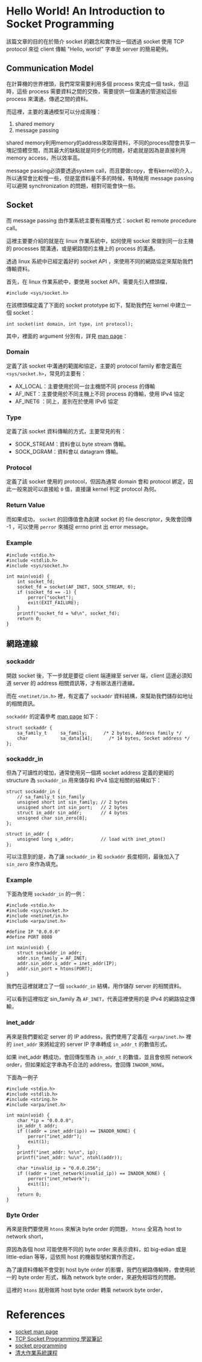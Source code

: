 # Hello World! An Introduction to Socket Programming

該篇文章的目的在於簡介 socket 的觀念和實作出一個透過 socket 使用 TCP protocol 來從 client 傳輸 "Hello, world!" 字串至 server 的簡易範例。

## Communication Model

在計算機的世界裡頭，我們常常需要利用多個 process 來完成一個 task，但這時，這些 process 需要資料之間的交換，需要提供一個溝通的管道給這些 process 來溝通，傳遞之間的資料。

而這裡，主要的溝通模型可以分成兩種：

1. shared memory
2. message passing

shared memory利用memory的address來取得資料，不同的process間會共享一塊記憶體空間，而其最大的缺點就是同步化的問題，好處就是因為是直接利用memory access，所以效率高。

message passing必須要透過system call，而且要做copy，會有kernel的介入，所以通常會比較慢一些，但是當資料量不多的時候，有時候用 message passing 可以避開 synchronization 的問題，相對可能會快一些。

## Socket

而 message passing 由作業系統主要有兩種方式：socket 和 remote procedure call。

這裡主要要介紹的就是在 linux 作業系統中，如何使用 socket 來做到同一台主機的 processes 間溝通，或是網路間的主機上的 process 的溝通。

透過 linux 系統中已經定義好的 socket API ，來使用不同的網路協定來幫助我們傳輸資料。

首先，在 linux 作業系統中，要使用 socket API，需要先引入標頭檔，

```
#include <sys/socket.h>
```

在該標頭檔定義了下面的 socket prototype 如下，幫助我們在 kernel 中建立一個 socket：

```
int socket(int domain, int type, int protocol);
```

其中，裡面的 argument 分別有，詳見 [man page](https://man7.org/linux/man-pages/man2/socket.2.html)：

### Domain

定義了該 socket 中溝通的範圍和協定，主要的 protocol family 都會定義在 ```<sys/socket.h>```，常見的主要有：

- AX_LOCAL：主要使用於同一台主機間不同 process 的傳輸
- AF_INET：主要使用於不同主機上不同 process 的傳輸，使用 IPv4 協定
- AF_INET6 ：同上，差別在於使用  IPv6 協定

### Type

定義了該 socket 資料傳輸的方式，主要常見的有：
- SOCK_STREAM：資料會以 byte stream 傳輸。
- SOCK_DGRAM：資料會以 datagram 傳輸。

### Protocol

定義了該 socket 使用的 protocol，但因為通常 domain 會和 protocol 綁定，因此一般來說可以直接給 ```0``` 值，直接讓 kernel 判定 protocol 為何。

### Return Value

而如果成功， ```socket``` 的回傳值會為創建 socket 的 file descriptor，失敗會回傳 -1 ，可以使用 ```perror``` 來捕捉 errno print 出 error message。

### Example

```
#include <stdio.h>
#include <stdlib.h>
#include <sys/socket.h>

int main(void) {
	int socket_fd;
	socket_fd = socket(AF_INET, SOCK_STREAM, 0);
	if (socket_fd == -1) {
		perror("socket");
		exit(EXIT_FAILURE);
	}
	printf("socket_fd = %d\n", socket_fd);
	return 0;
}
```

## 網路連線

### sockaddr

開啟 socket 後，下一步就是要從 client 端連線至 server 端，client 這邊必須知道 server 的 address 相關資訊等，才有辦法進行連線。

而在 ```<netinet/in.h>``` 裡，有定義了 ```sockaddr``` 資料結構，來幫助我們儲存如地址的相關資訊。

```sockaddr``` 的定義參考 [man page](https://man7.org/linux/man-pages/man3/sockaddr.3type.html) 如下：

```
struct sockaddr {
    sa_family_t     sa_family;      /* 2 bytes, Address family */
    char            sa_data[14];      /* 14 bytes, Socket address */
};
```
### sockaddr_in

但為了可讀性的增加，通常使用另一個將 socket address 定義的更細的 structure 為 ```sockaddr_in``` 用來儲存和 IPv4 協定相關的結構如下：

```
struct sockaddr_in {
    // sa_family_t sin_family
    unsigned short int sin_family; // 2 bytes
    unsigned short int sin_port;   // 2 bytes
    struct in_addr sin_addr;       // 4 bytes
    unsigned char sin_zero[8];
};

struct in_addr {
    unsigned long s_addr;          // load with inet_pton()
};
```

可以注意到的是，為了讓 ```sockaddr_in``` 和 ```sockaddr``` 長度相同，最後加入了 ```sin_zero``` 來作為填充。

### Example 

下面為使用 ```sockaddr_in``` 的一例：

```
#include <stdio.h>
#include <sys/socket.h>
#include <netinet/in.h>
#include <arpa/inet.h>

#define IP "0.0.0.0"
#define PORT 8080

int main(void) {
	struct sockaddr_in addr;
	addr.sin_family = AF_INET;
	addr.sin_addr.s_addr = inet_addr(IP);
	addr.sin_port = htons(PORT);
}
```
我們在這裡就建立了一個 ```sockaddr_in``` 結構，用作儲存 server 的相關資料。

可以看到這裡指定 sin_family 為 ```AF_INET```，代表這裡使用的是 IPv4 的網路協定傳輸，

### inet_addr

再來是我們要給定 server 的 IP address，我們使用了定義在 ```<arpa/inet.h>``` 裡的 ```inet_addr``` 來將給定的 server IP 字串轉成 ```in_addr_t``` 的數值形式。

如果 inet_addr 轉成功，會回傳型態為 ```in_addr_t``` 的數值，並且會依照 network order，但如果給定字串為不合法的 address，會回傳 ```INADDR_NONE```。

下面為一例子

```
#include <stdio.h>
#include <stdlib.h>
#include <string.h>
#include <arpa/inet.h>

int main(void) {
	char *ip = "0.0.0.0";
	in_addr_t addr;
	if ((addr = inet_addr(ip)) == INADDR_NONE) {
		perror("inet_addr");
		exit(1);
	}
	printf("inet_addr: %s\n", ip);
	printf("inet_addr: %u\n", ntohl(addr));

	char *invalid_ip = "0.0.0.256";
	if ((addr = inet_network(invalid_ip)) == INADDR_NONE) {
		perror("inet_network");
		exit(1);
	}
	return 0;
}
```

### Byte Order

再來是我們要使用 ```htons``` 來解決 byte order 的問題， ```htons``` 全寫為 host to network short，

原因為各個 host 可能使用不同的 byte order 來表示資料，如 big-edian 或是 little-edian 等等，這依照 host 的機器型號和實作而定，

為了讓資料傳輸不會受到 host byte order 的影響，我們在網路傳輸時，會使用統一的 byte order 形式，稱為 network byte order，來避免相容性的問題。

這裡的 ```htons``` 就用做將 host byte order 轉乘 network byte order，

# References

- [socket man page](https://man7.org/linux/man-pages/man2/socket.2.html)
- [TCP Socket Programming 學習筆記](http://zake7749.github.io/2015/03/17/SocketProgramming/)
- [socket programming](https://github.com/davidleitw/socket)
- [清大作業系統課程](https://ocw.nthu.edu.tw/ocw/index.php?page=course&cid=141)